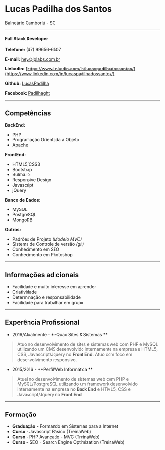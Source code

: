 # Lucas Padilha dos Santos
Balneário Camboriú - SC

---

#### Full Stack Developer

**Telefone:** (47) 99656-6507

**E-mail:** [hey@lplabs.com.br](mailto:hey@lplabs.com.br)

**Linkedin:** [https://www.linkedin.com/in/lucaspadilhadossantos/](https://www.linkedin.com/in/lucaspadilhadossantos/)

**Github:** [LucasPadilha](https://www.github.com/LucasPadilha)

**Facebook:** [Padilhaght](https://www.facebook.com/padilhaght)


---

## Competências

**BackEnd:**
* PHP
* Programação Orientada à Objeto
* Apache

**FrontEnd:**
* HTML5/CSS3
* Bootstrap
* Bulma.io
* Responsive Design
* Javascript
* jQuery


**Banco de Dados:**
* MySQL
* PostgreSQL
* MongoDB


**Outros:**
* Padrões de Projeto *(Modelo MVC)*
* Sistema de Controle de versão *(git)*
* Conhecimento em SEO
* Conhecimento em Photoshop


---

## Informações adicionais

* Facilidade e muito interesse em aprender
* Criatividade
* Determinação e responsabilidade
* Facilidade para trabalhar em grupo

---

## Experência Profissional

* 2016/Atualmente - **Quax Sites & Sistemas **
> Atuo no desenvolvimento de sites e sistemas web com PHP e MySQL utilizando um CMS desenvolvido internamente na empresa e HTML5, CSS, Javascript/Jquery no **Front End**. Atuo com foco em desenvolvimento responsivo.

* 2015/2016 - **PerfilWeb Informática **
> Atuei no desenvolvimento de sistemas web com PHP e MySQL/PostgreSQL utilizando um framework desenvolvido internamente na empresa no **Back End** e HTML5, CSS e Javascript/Jquery no **Front End**.

---

## Formação

* **Graduação** - Formando em Sistemas para a Internet
* **Curso** - Javascript Básico (TreinaWeb)
* **Curso** - PHP Avançado - MVC (TreinaWeb)
* **Curso** – SEO - Search Engine Optimization (TreinaWeb)
